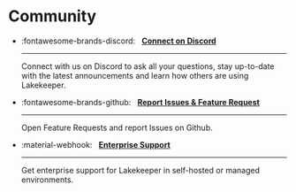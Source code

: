 # Community

<div class="grid cards" markdown>

-   :fontawesome-brands-discord: &nbsp; __[Connect on Discord](https://discord.gg/jkAGG8p93B)__

    ---

    Connect with us on Discord to ask all your questions, stay up-to-date with the latest announcements and learn how others are using Lakekeeper.

-   :fontawesome-brands-github: &nbsp; __[Report Issues & Feature Request](https://github.com/lakekeeper/lakekeeper/issues/new)__

    ---

    Open Feature Requests and report Issues on Github.

-   :material-webhook: &nbsp; __[Enterprise Support](https://vakamo.com)__

    ---

    Get enterprise support for Lakekeeper in self-hosted or managed environments.

</div>
